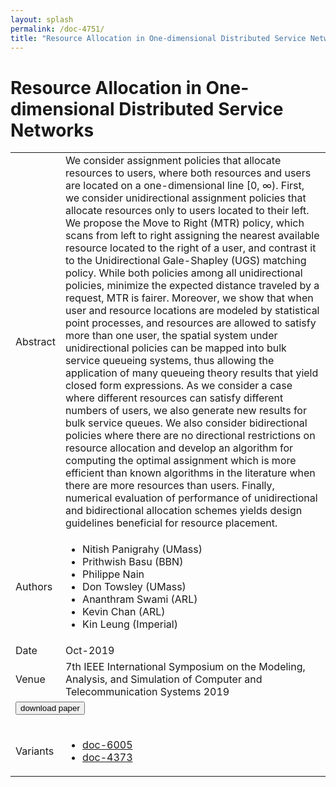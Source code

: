 ```yaml
---
layout: splash
permalink: /doc-4751/
title: "Resource Allocation in One-dimensional Distributed Service Networks"
---
```


# Resource Allocation in One-dimensional Distributed Service Networks

<table>
    <tbody>
    <tr>
        <td>Abstract</td>
        <td>We consider assignment policies that allocate resources to users, where both resources and users are located on a one-dimensional line [0, ∞). First, we consider unidirectional assignment policies that allocate resources only to users located to their left. We propose the Move to Right (MTR) policy, which scans from left to right assigning the nearest available resource located to the right of a user, and contrast it to the Unidirectional Gale-Shapley (UGS) matching policy. While both policies among all unidirectional policies, minimize the expected distance traveled by a request, MTR is fairer. Moreover, we show that when user and resource locations are modeled by statistical point processes, and resources are allowed to satisfy more than one user, the spatial system under unidirectional policies can be mapped into bulk service queueing systems, thus allowing the application of many queueing theory results that yield closed form expressions. As we consider a case where different resources can satisfy different numbers of users, we also generate new results for bulk service queues. We also consider bidirectional policies where there are no directional restrictions on resource allocation and develop an algorithm for computing the optimal assignment which is more efficient than known algorithms in the literature when there are more resources than users. Finally, numerical evaluation of performance of unidirectional and bidirectional allocation schemes yields design guidelines beneficial for resource placement.</td>
    </tr>
    <tr>
        <td>Authors</td>
        <td>
            <ul>
                <li>Nitish Panigrahy (UMass)</li>
                <li>Prithwish Basu (BBN)</li>
                <li>Philippe Nain</li>
                <li>Don Towsley (UMass)</li>
                <li>Ananthram Swami (ARL)</li>
                <li>Kevin Chan (ARL)</li>
                <li>Kin Leung (Imperial)</li>
            </ul>
        </td>
    </tr>
    <tr>
        <td>Date</td>
        <td>Oct-2019</td>
    </tr>
    <tr>
        <td>Venue</td>
        <td>7th IEEE International Symposium on the Modeling, Analysis, and Simulation of Computer and Telecommunication Systems 2019</td>
    </tr>
        <tr>
            <td colspan="2">
                <form method="get" action="https://dais-ita.org/sites/default/files/4281.pdf">
                    <button type="submit">download paper</button>
                </form>
            </td>
        </tr>
        <tr>
            <td>Variants</td>
            <td>
                <ul>
                    <li><a href="\doc-6005\">doc-6005</a></li>
                    <li><a href="\doc-4373\">doc-4373</a></li>
                </ul>
            </td>
        </tr>
    </tbody>
</table>
